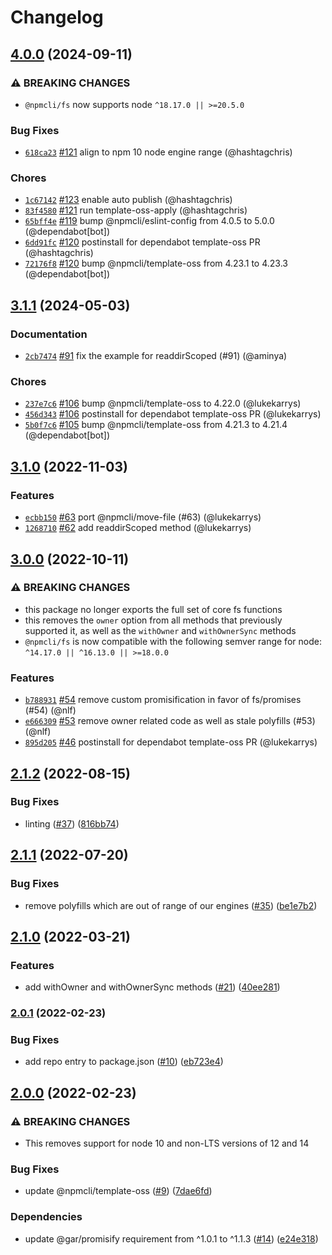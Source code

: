 # Changelog

## [4.0.0](https://github.com/npm/fs/compare/v3.1.1...v4.0.0) (2024-09-11)
### ⚠️ BREAKING CHANGES
* `@npmcli/fs` now supports node `^18.17.0 || >=20.5.0`
### Bug Fixes
* [`618ca23`](https://github.com/npm/fs/commit/618ca236ab9a8e8fe515707efa6c51869badff22) [#121](https://github.com/npm/fs/pull/121) align to npm 10 node engine range (@hashtagchris)
### Chores
* [`1c67142`](https://github.com/npm/fs/commit/1c6714216afb9469f2add2e2f13cf0eaf241299d) [#123](https://github.com/npm/fs/pull/123) enable auto publish (@hashtagchris)
* [`83f4580`](https://github.com/npm/fs/commit/83f45800994afddaa472ceac15ff8600a89ae7ca) [#121](https://github.com/npm/fs/pull/121) run template-oss-apply (@hashtagchris)
* [`65bff4e`](https://github.com/npm/fs/commit/65bff4ea1d681d3a3009c9a554961a205c36114a) [#119](https://github.com/npm/fs/pull/119) bump @npmcli/eslint-config from 4.0.5 to 5.0.0 (@dependabot[bot])
* [`6dd91fc`](https://github.com/npm/fs/commit/6dd91fc020f098d513cb96ab4379ab9b8d667d37) [#120](https://github.com/npm/fs/pull/120) postinstall for dependabot template-oss PR (@hashtagchris)
* [`72176f8`](https://github.com/npm/fs/commit/72176f81fd7adf8da9fd31339ee7b2ee9ee352bf) [#120](https://github.com/npm/fs/pull/120) bump @npmcli/template-oss from 4.23.1 to 4.23.3 (@dependabot[bot])

## [3.1.1](https://github.com/npm/fs/compare/v3.1.0...v3.1.1) (2024-05-03)

### Documentation

* [`2cb7474`](https://github.com/npm/fs/commit/2cb74741359bc3712d08760aebe1c25cc0f42f3d) [#91](https://github.com/npm/fs/pull/91) fix the example for readdirScoped (#91) (@aminya)

### Chores

* [`237e7c6`](https://github.com/npm/fs/commit/237e7c696658e2617a4e0198990cd01c3f3a5746) [#106](https://github.com/npm/fs/pull/106) bump @npmcli/template-oss to 4.22.0 (@lukekarrys)
* [`456d343`](https://github.com/npm/fs/commit/456d3438ed24509a4703b984cc5679977f55ae6f) [#106](https://github.com/npm/fs/pull/106) postinstall for dependabot template-oss PR (@lukekarrys)
* [`5b0f7c6`](https://github.com/npm/fs/commit/5b0f7c6de9052ddba37df5cc2a1cbfc5dda40efc) [#105](https://github.com/npm/fs/pull/105) bump @npmcli/template-oss from 4.21.3 to 4.21.4 (@dependabot[bot])

## [3.1.0](https://github.com/npm/fs/compare/v3.0.0...v3.1.0) (2022-11-03)

### Features

* [`ecbb150`](https://github.com/npm/fs/commit/ecbb1507e0f6af546c17719426807ec3716c5b54) [#63](https://github.com/npm/fs/pull/63) port @npmcli/move-file (#63) (@lukekarrys)
* [`1268710`](https://github.com/npm/fs/commit/126871003bd0fcf615ac15621b11fec03e76ed2d) [#62](https://github.com/npm/fs/pull/62) add readdirScoped method (@lukekarrys)

## [3.0.0](https://github.com/npm/fs/compare/v2.1.2...v3.0.0) (2022-10-11)

### ⚠️ BREAKING CHANGES

* this package no longer exports the full set of core fs functions
* this removes the `owner` option from all methods that previously supported it, as well as the `withOwner` and `withOwnerSync` methods
* `@npmcli/fs` is now compatible with the following semver range for node: `^14.17.0 || ^16.13.0 || >=18.0.0`

### Features

* [`b788931`](https://github.com/npm/fs/commit/b78893107ae447c4ac65182aef24d9f39a46cd45) [#54](https://github.com/npm/fs/pull/54) remove custom promisification in favor of fs/promises (#54) (@nlf)
* [`e666309`](https://github.com/npm/fs/commit/e66630906e0796fe0cd5fdda970f1be30243fb1c) [#53](https://github.com/npm/fs/pull/53) remove owner related code as well as stale polyfills (#53) (@nlf)
* [`895d205`](https://github.com/npm/fs/commit/895d205502851ce1707b3ed0c1935e414c10be6b) [#46](https://github.com/npm/fs/pull/46) postinstall for dependabot template-oss PR (@lukekarrys)

## [2.1.2](https://github.com/npm/fs/compare/v2.1.1...v2.1.2) (2022-08-15)


### Bug Fixes

* linting ([#37](https://github.com/npm/fs/issues/37)) ([816bb74](https://github.com/npm/fs/commit/816bb74233cb029188e5236deea4dc58fbb70a94))

## [2.1.1](https://github.com/npm/fs/compare/v2.1.0...v2.1.1) (2022-07-20)


### Bug Fixes

* remove polyfills which are out of range of our engines ([#35](https://github.com/npm/fs/issues/35)) ([be1e7b2](https://github.com/npm/fs/commit/be1e7b262de3e1cf6b2803173094c73676446fd7))

## [2.1.0](https://www.github.com/npm/fs/compare/v2.0.1...v2.1.0) (2022-03-21)


### Features

* add withOwner and withOwnerSync methods ([#21](https://www.github.com/npm/fs/issues/21)) ([40ee281](https://www.github.com/npm/fs/commit/40ee28171138070fc28914689a190bf0727af555))

### [2.0.1](https://www.github.com/npm/fs/compare/v2.0.0...v2.0.1) (2022-02-23)


### Bug Fixes

* add repo entry to package.json ([#10](https://www.github.com/npm/fs/issues/10)) ([eb723e4](https://www.github.com/npm/fs/commit/eb723e44cbddd1d5c568fdfb1297a18672c41085))

## [2.0.0](https://www.github.com/npm/fs/compare/v1.1.1...v2.0.0) (2022-02-23)


### ⚠ BREAKING CHANGES

* This removes support for node 10 and non-LTS versions of 12 and 14

### Bug Fixes

* update @npmcli/template-oss ([#9](https://www.github.com/npm/fs/issues/9)) ([7dae6fd](https://www.github.com/npm/fs/commit/7dae6fdf461a1fff7c38943feb3b43315a25c5e3))


### Dependencies

* update @gar/promisify requirement from ^1.0.1 to ^1.1.3 ([#14](https://www.github.com/npm/fs/issues/14)) ([e24e318](https://www.github.com/npm/fs/commit/e24e318fc024255923e5821cd19c817c9eec73b5))
